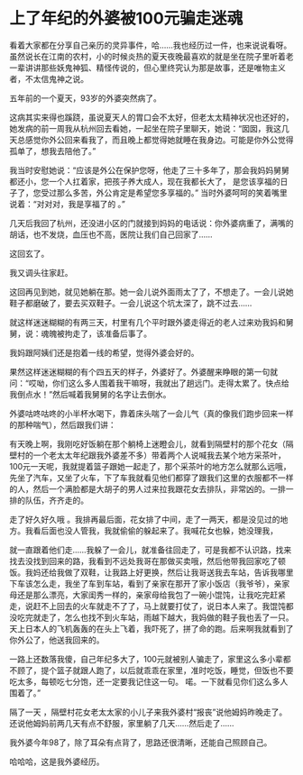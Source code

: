 # 上了年纪的外婆被100元骗走迷魂

看着大家都在分享自己亲历的灵异事件，哈……我也经历过一件，也来说说看呀。虽然说长在江南的农村，小的时候炎热的夏天夜晚最喜欢的就是坐在院子里听着老一辈讲讲那些妖鬼神狐、精怪传说的，但心里终究认为那是故事，还是唯物主义者，不太信鬼神之说。

五年前的一个夏天，93岁的外婆突然病了。

这病其实来得也蹊跷，虽说夏天人的胃口会不太好，但老太太精神状况也还好的，她发病的前一周我从杭州回去看她，一起坐在院子里聊天，她说：“囡囡，我这几天总感觉你外公回来看我了，而且晚上都觉得她就睡在我身边。可能是你外公觉得孤单了，想我去陪他了。”

我当时安慰她说：“应该是外公在保护您呀，他走了三十多年了，那会我妈妈舅舅都还小，您一个人扛着家，把孩子养大成人，现在我都长大了， 是您该享福的日子了，您受过那么多苦，外公肯定是希望您多享福的。” 当时外婆呵呵的笑着嘴里说着：“对对对，我是享福了的 。”

几天后我回了杭州，还没进小区的门就接到妈妈的电话说：你外婆病重了，满嘴的胡话，也不发烧，血压也不高，医院让我们自己回家了……

这回玄了。

我又调头往家赶。

这回再见到她，就见她躺在那。她一会儿说外面雨太了了，不想走了。一会儿说她鞋子都磨破了，要去买双鞋子。一会儿说这个坑太深了，跳不过去……

就这样迷迷糊糊的有两三天，村里有几个平时跟外婆走得近的老人过来劝我妈和舅舅，说：魂魄被拘走了，该准备后事了。

我妈跟阿姨们还是抱着一线的希望，觉得外婆会好的。

果然这样迷迷糊糊的有个四五天的样子，外婆好了。外婆醒来睁眼的第一句就问：“哎呦，你们这么多人围着我干嘛呀，我就出了趟远门。走得太累了。快点给我倒点水！”然后喊着我舅舅的名字让去倒水。

外婆咕咚咕咚的小半杯水喝下，靠着床头喘了一会儿气（真的像我们跑步回来一样的那种喘气），然后跟我们讲：

有天晚上啊，我刚吃好饭躺在那个躺椅上迷瞪会儿，就看到隔壁村的那个花女（隔壁村的一个老太太年纪跟我外婆差不多）带着两个人说喊我去某个地方采茶叶，100元一天呢，我就提着篮子跟她一起走了，那个采茶叶的地方怎么就那么远哦，先坐了汽车，又坐了火车，下了车我就看见他们都穿了跟我们这里的衣服都不一样的人，然后一个满脸都是大胡子的男人过来拉我跟花女去排队，非常凶的。一排一排的队伍，齐齐走的。

走了好久好久哦 。我排再最后面，花女排了中间，走了一两天，都是没见过的地方。我看后面也没人管我，我就偷偷的躲起来了。我喊花女也躲，她没理我，

就一直跟着他们走……我躲了一会儿，就准备往回走了，可是我都不认识路，找来找去没找到回来的路，我看到不远处我哥在那做买卖哦，然后他带我回家吃了顿饭。我妈还给我做了双鞋，让我路上好更换，然后让我哥送我去车站，告诉我哪里下车该怎么走，我坐了车到车站，看到了亲家在那开了家小饭店（我爷爷），亲家母还是那么漂亮，大家闺秀一样的，亲家母给我包了一碗小馄饨，让我吃完赶紧走，说赶不上回去的火车就走不了了，马上就要打仗了，说日本人来了。我馄饨都没吃完就走了，怎么也找不到火车站，雨越下越大，我妈做的鞋子我也丢了一只。天上日本人的飞机轰轰的在头上飞着，我吓死了，拼了命的跑。后来啊我就看到了你外公了，他送我回来的。

一路上还数落我傻，自己年纪多大了，100元就被别人骗走了，家里这么多小辈都不顾了，提个篮子就跟人跑了，以后就乖乖在家里，准时吃饭，睡觉，但饭也不要吃太多，每顿吃七分饱，还一定要我记住这一句。 喏。一下就看见你们这么多人围着了。”

隔了一天 ，隔壁村花女老太太家的小儿子来我外婆村“报丧”说他姆妈昨晚走了。还说他姆妈前两几天有点不舒服，家里躺了几天……然后走了……

我外婆今年98了，除了耳朵有点背了，思路还很清晰，还能自己照顾自己。

哈哈哈，这是我外婆经历。
